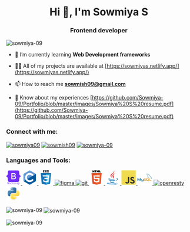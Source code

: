 <h1 align="center">Hi 👋, I'm Sowmiya S</h1>
<h3 align="center">Frontend developer</h3>

<p align="left"> <img src="https://komarev.com/ghpvc/?username=sowmiya-09&label=Profile%20views&color=0e75b6&style=flat" alt="sowmiya-09" /> </p>

- 🌱 I’m currently learning **Web Development frameworks**

- 👨‍💻 All of my projects are available at [https://sowmiyas.netlify.app/](https://sowmiyas.netlify.app/)

- 📫 How to reach me **sowmish09@gmail.com**

- 📄 Know about my experiences [https://github.com/Sowmiya-09/Portfolio/blob/master/images/Sowmiya%20S%20resume.pdf](https://github.com/Sowmiya-09/Portfolio/blob/master/images/Sowmiya%20S%20resume.pdf)

<h3 align="left">Connect with me:</h3>
<p align="left">
<a href="https://linkedin.com/in/sowmiya09" target="blank"><img align="center" src="https://raw.githubusercontent.com/rahuldkjain/github-profile-readme-generator/master/src/images/icons/Social/linked-in-alt.svg" alt="sowmiya09" height="30" width="40" /></a>
<a href="https://www.hackerrank.com/sowmish09" target="blank"><img align="center" src="https://raw.githubusercontent.com/rahuldkjain/github-profile-readme-generator/master/src/images/icons/Social/hackerrank.svg" alt="sowmish09" height="30" width="40" /></a>
<a href="https://www.leetcode.com/sowmiya-09" target="blank"><img align="center" src="https://raw.githubusercontent.com/rahuldkjain/github-profile-readme-generator/master/src/images/icons/Social/leet-code.svg" alt="sowmiya-09" height="30" width="40" /></a>
</p>

<h3 align="left">Languages and Tools:</h3>
<p align="left"> <a href="https://getbootstrap.com" target="_blank" rel="noreferrer"> <img src="https://raw.githubusercontent.com/devicons/devicon/master/icons/bootstrap/bootstrap-plain-wordmark.svg" alt="bootstrap" width="40" height="40"/> </a> <a href="https://www.cprogramming.com/" target="_blank" rel="noreferrer"> <img src="https://raw.githubusercontent.com/devicons/devicon/master/icons/c/c-original.svg" alt="c" width="40" height="40"/> </a> <a href="https://www.w3schools.com/css/" target="_blank" rel="noreferrer"> <img src="https://raw.githubusercontent.com/devicons/devicon/master/icons/css3/css3-original-wordmark.svg" alt="css3" width="40" height="40"/> </a> <a href="https://www.figma.com/" target="_blank" rel="noreferrer"> <img src="https://www.vectorlogo.zone/logos/figma/figma-icon.svg" alt="figma" width="40" height="40"/> </a> <a href="https://git-scm.com/" target="_blank" rel="noreferrer"> <img src="https://www.vectorlogo.zone/logos/git-scm/git-scm-icon.svg" alt="git" width="40" height="40"/> </a> <a href="https://www.w3.org/html/" target="_blank" rel="noreferrer"> <img src="https://raw.githubusercontent.com/devicons/devicon/master/icons/html5/html5-original-wordmark.svg" alt="html5" width="40" height="40"/> </a> <a href="https://www.java.com" target="_blank" rel="noreferrer"> <img src="https://raw.githubusercontent.com/devicons/devicon/master/icons/java/java-original.svg" alt="java" width="40" height="40"/> </a> <a href="https://developer.mozilla.org/en-US/docs/Web/JavaScript" target="_blank" rel="noreferrer"> <img src="https://raw.githubusercontent.com/devicons/devicon/master/icons/javascript/javascript-original.svg" alt="javascript" width="40" height="40"/> </a> <a href="https://www.mysql.com/" target="_blank" rel="noreferrer"> <img src="https://raw.githubusercontent.com/devicons/devicon/master/icons/mysql/mysql-original-wordmark.svg" alt="mysql" width="40" height="40"/> </a> <a href="https://openresty.org/" target="_blank" rel="noreferrer"> <img src="https://openresty.org/images/logo.png" alt="openresty" width="40" height="40"/> </a> <a href="https://www.python.org" target="_blank" rel="noreferrer"> <img src="https://raw.githubusercontent.com/devicons/devicon/master/icons/python/python-original.svg" alt="python" width="40" height="40"/> </a> </p>

<p><img align="left" src="https://github-readme-stats.vercel.app/api/top-langs?username=sowmiya-09&show_icons=true&locale=en&layout=compact" alt="sowmiya-09" /></p>

<p>&nbsp;<img align="center" src="https://github-readme-stats.vercel.app/api?username=sowmiya-09&show_icons=true&locale=en" alt="sowmiya-09" /></p>

<p><img align="center" src="https://github-readme-streak-stats.herokuapp.com/?user=sowmiya-09&" alt="sowmiya-09" /></p>
